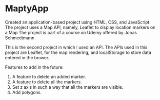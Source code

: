 # MaptyApp
Created an application-based project using HTML, CSS, and JavaScript.  The project uses a Map API, namely, Leaflet to display location markers on a Map
The project is part of a course on Udemy offered by Jonas Schmedtmann.

This is the second project in which I used an API. The APIs used in this project are Leaflet, for the map rendering, and localStorage to store data entered in the brower.

Features to add in the future: 
1. A feature to delete an added marker.
2. A feature to delete all the markers.
3. Set z axis in such a way that all the markers are visible.
4. Add polygons.
